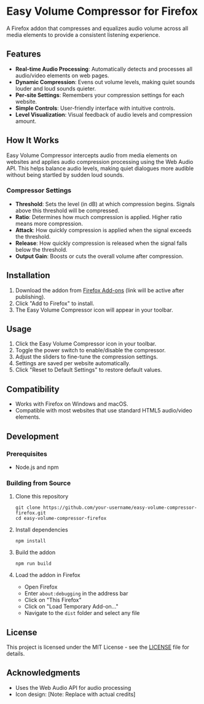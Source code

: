 # Easy Volume Compressor for Firefox

A Firefox addon that compresses and equalizes audio volume across all media elements to provide a consistent listening experience.

## Features

- **Real-time Audio Processing**: Automatically detects and processes all audio/video elements on web pages.
- **Dynamic Compression**: Evens out volume levels, making quiet sounds louder and loud sounds quieter.
- **Per-site Settings**: Remembers your compression settings for each website.
- **Simple Controls**: User-friendly interface with intuitive controls.
- **Level Visualization**: Visual feedback of audio levels and compression amount.

## How It Works

Easy Volume Compressor intercepts audio from media elements on websites and applies audio compression processing using the Web Audio API. This helps balance audio levels, making quiet dialogues more audible without being startled by sudden loud sounds.

### Compressor Settings

- **Threshold**: Sets the level (in dB) at which compression begins. Signals above this threshold will be compressed.
- **Ratio**: Determines how much compression is applied. Higher ratio means more compression.
- **Attack**: How quickly compression is applied when the signal exceeds the threshold.
- **Release**: How quickly compression is released when the signal falls below the threshold.
- **Output Gain**: Boosts or cuts the overall volume after compression.

## Installation

1. Download the addon from [Firefox Add-ons](https://addons.mozilla.org/firefox/addon/easy-volume-compressor/) (link will be active after publishing).
2. Click "Add to Firefox" to install.
3. The Easy Volume Compressor icon will appear in your toolbar.

## Usage

1. Click the Easy Volume Compressor icon in your toolbar.
2. Toggle the power switch to enable/disable the compressor.
3. Adjust the sliders to fine-tune the compression settings.
4. Settings are saved per website automatically.
5. Click "Reset to Default Settings" to restore default values.

## Compatibility

- Works with Firefox on Windows and macOS.
- Compatible with most websites that use standard HTML5 audio/video elements.

## Development

### Prerequisites

- Node.js and npm

### Building from Source

1. Clone this repository
   ```
   git clone https://github.com/your-username/easy-volume-compressor-firefox.git
   cd easy-volume-compressor-firefox
   ```

2. Install dependencies
   ```
   npm install
   ```

3. Build the addon
   ```
   npm run build
   ```

4. Load the addon in Firefox
   - Open Firefox
   - Enter `about:debugging` in the address bar
   - Click on "This Firefox"
   - Click on "Load Temporary Add-on..."
   - Navigate to the `dist` folder and select any file

## License

This project is licensed under the MIT License - see the [LICENSE](LICENSE) file for details.

## Acknowledgments

- Uses the Web Audio API for audio processing
- Icon design: [Note: Replace with actual credits]
